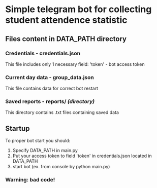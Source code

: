 # Simple telegram bot for collecting student attendence statistic
## Files content in DATA_PATH directory
### Credentials - credentials.json
This file includes only 1 necessary field:
'token' - bot access token
### Current day data - group_data.json
This file contains data for correct bot restart
### Saved reports - reports/ *(directory)*
This directory contains .txt files containing saved data

## Startup
To proper bot start you should:
1. Specify DATA_PATH in main.py
2. Put your access token to field 'token' in credentials.json located in DATA_PATH
3. start bot (ex. from console by python main.py)

### Warning: bad code!
